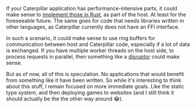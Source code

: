 If your Caterpillar application has performance-intensive parts, it could make
sense to [implement those in Rust](/daily/2024-11-14), as part of the host. At
least for the foreseeable future. The same goes for code that needs libraries
written in other languages, as Caterpillar currently does not have an FFI
interface.

In such a scenario, it could make sense to use ring buffers for communication
between host and Caterpillar code, especially if a lot of data is exchanged. If
you have multiple worker threads on the host side, to process requests in
parallel, then something like a [disruptor] could make sense.

But as of now, all of this is speculation. No applications that would benefit
from something like it have been written. So while it's interesting to think
about this stuff, I remain focused on more immediate goals. Like the static type
system, and then deploying games to websites (and I still think it should
actually be the the other way around 😂).

[disruptor]: https://lmax-exchange.github.io/disruptor/disruptor.html
